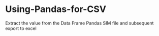# Using-Pandas-for-CSV
Extract the value from the Data Frame Pandas SIM file and subsequent export to excel
